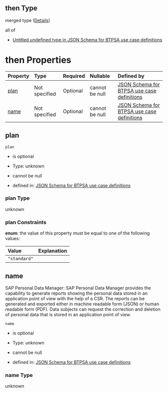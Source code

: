 ## then Type

merged type ([Details](btpsa-usecase-properties-services-items-allof-2-then-allof-36-then.md))

all of

*   [Untitled undefined type in JSON Schema for BTPSA use case definitions](btpsa-usecase-properties-services-items-allof-2-then-allof-36-then-allof-0.md "check type definition")

# then Properties

| Property      | Type          | Required | Nullable       | Defined by                                                                                                                                                                                                            |
| :------------ | :------------ | :------- | :------------- | :-------------------------------------------------------------------------------------------------------------------------------------------------------------------------------------------------------------------- |
| [plan](#plan) | Not specified | Optional | cannot be null | [JSON Schema for BTPSA use case definitions](btpsa-usecase-properties-services-items-allof-2-then-allof-36-then-properties-plan.md "undefined#/properties/services/items/allOf/2/then/allOf/36/then/properties/plan") |
| [name](#name) | Not specified | Optional | cannot be null | [JSON Schema for BTPSA use case definitions](btpsa-usecase-properties-services-items-allof-2-then-allof-36-then-properties-name.md "undefined#/properties/services/items/allOf/2/then/allOf/36/then/properties/name") |

## plan



`plan`

*   is optional

*   Type: unknown

*   cannot be null

*   defined in: [JSON Schema for BTPSA use case definitions](btpsa-usecase-properties-services-items-allof-2-then-allof-36-then-properties-plan.md "undefined#/properties/services/items/allOf/2/then/allOf/36/then/properties/plan")

### plan Type

unknown

### plan Constraints

**enum**: the value of this property must be equal to one of the following values:

| Value        | Explanation |
| :----------- | :---------- |
| `"standard"` |             |

## name

SAP Personal Data Manager: SAP Personal Data Manager provides the capability to generate reports showing the personal data stored in an application point of view with the help of a CSR. The reports can be generated and exported either in machine readable form (JSON) or human readable form (PDF). Data subjects can request the correction and deletion of personal data that is stored in an application point of view.

`name`

*   is optional

*   Type: unknown

*   cannot be null

*   defined in: [JSON Schema for BTPSA use case definitions](btpsa-usecase-properties-services-items-allof-2-then-allof-36-then-properties-name.md "undefined#/properties/services/items/allOf/2/then/allOf/36/then/properties/name")

### name Type

unknown
